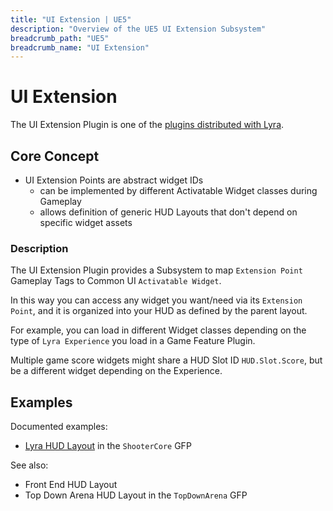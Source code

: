 ```yaml
---
title: "UI Extension | UE5"
description: "Overview of the UE5 UI Extension Subsystem"
breadcrumb_path: "UE5"
breadcrumb_name: "UI Extension"
---
```


# UI Extension

The UI Extension Plugin is one of the [plugins distributed with Lyra](/UE5/LyraStarterGame/Plugins/).


## Core Concept

- UI Extension Points are abstract widget IDs
  - can be implemented by different Activatable Widget classes during Gameplay
  - allows definition of generic HUD Layouts that don't depend on specific widget assets


### Description

The UI Extension Plugin provides a Subsystem
to map `Extension Point` Gameplay Tags to Common UI `Activatable Widget`.

In this way you can access any widget you want/need via its `Extension Point`,
and it is organized into your HUD as defined by the parent layout.

For example, you can load in different Widget classes depending on the type of
`Lyra Experience` you load in a Game Feature Plugin.

Multiple game score widgets might share a HUD Slot ID `HUD.Slot.Score`,
but be a different widget depending on the Experience.


## Examples

Documented examples:

- [Lyra HUD Layout](/UE5/LyraStarterGame/Input/HUDLayout) in the `ShooterCore` GFP

See also:

- Front End HUD Layout
- Top Down Arena HUD Layout in the `TopDownArena` GFP
